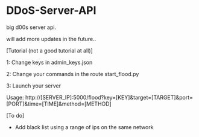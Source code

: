 # DDoS-Server-API
big d00s server api.

will add more updates in the future..


[Tutorial (not a good tutorial at all)]

1: Change keys in admin_keys.json

2: Change your commands in the route start_flood.py

3: Launch your server

Usage: http://[SERVER_IP]:5000/flood?key=[KEY]&target=[TARGET]&port=[PORT]&time=[TIME]&method=[METHOD]


[To do]

- Add black list using a range of ips on the same network
